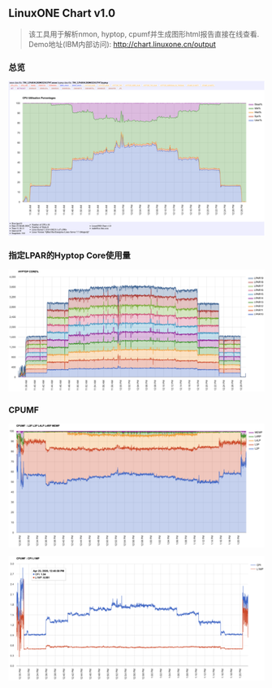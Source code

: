 
## LinuxONE Chart v1.0
> 该工具用于解析nmon, hyptop, cpumf并生成图形html报告直接在线查看.  
> Demo地址(IBM内部访问): http://chart.linuxone.cn/output  

### 总览
![](index/A4291159-169A-4CE9-A5E3-77CB410D5352.png)

### 指定LPAR的Hyptop Core使用量
![](index/6B637D83-9583-47D8-9788-2F4D64CDF8D7.png)

### CPUMF
![](index/A7F5B881-41DE-4D32-AC1A-452955858C43.png)

![](index/ECC11D35-565A-4044-BC8D-66A36D5933F9.png)


